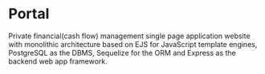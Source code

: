 # Portal
Private financial(cash flow) management single page application website with monolithic architecture based on EJS for JavaScript template engines, PostgreSQL as the DBMS, Sequelize for the ORM and Express as the backend web app framework.
